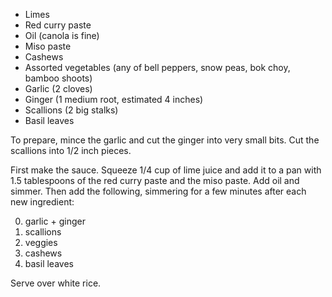 * Limes
* Red curry paste
* Oil (canola is fine)
* Miso paste
* Cashews
* Assorted vegetables (any of bell peppers, snow peas, bok choy, bamboo shoots)
* Garlic (2 cloves)
* Ginger (1 medium root, estimated 4 inches)
* Scallions (2 big stalks)
* Basil leaves

To prepare, mince the garlic and cut the ginger into very small bits. Cut the scallions into 1/2 inch pieces.

First make the sauce. Squeeze 1/4 cup of lime juice and add it to a pan with 1.5 tablespoons of the red curry paste and the miso paste. Add oil and simmer. Then add the following, simmering for a few minutes after each new ingredient:

0. garlic + ginger
0. scallions
0. veggies
0. cashews
0. basil leaves

Serve over white rice.
